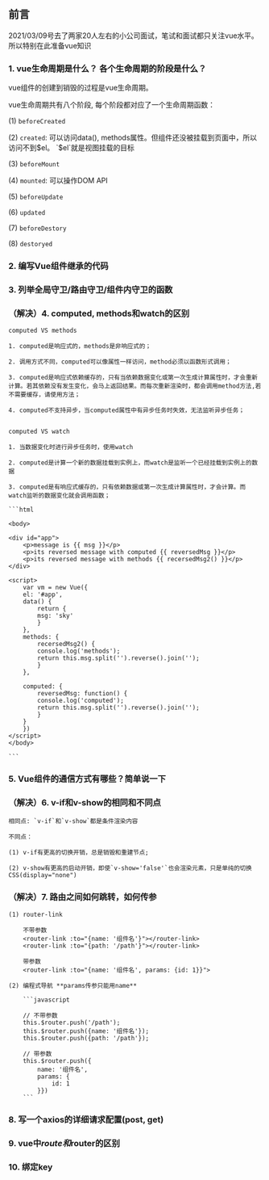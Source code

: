 ## 前言

2021/03/09号去了两家20人左右的小公司面试，笔试和面试都只关注vue水平。所以特别在此准备vue知识

### 1. vue生命周期是什么？ 各个生命周期的阶段是什么？ 

vue组件的创建到销毁的过程是vue生命周期。

vue生命周期共有八个阶段, 每个阶段都对应了一个生命周期函数：

(1) `beforeCreated`

(2) `created`: 可以访问data(), methods属性。但组件还没被挂载到页面中，所以访问不到$el。 `$el`就是视图挂载的目标

(3) `beforeMount`

(4) `mounted`: 可以操作DOM API

(5) `beforeUpdate`

(6) `updated`

(7)  `beforeDestory`

(8) `destoryed`


### 2. 编写Vue组件继承的代码


### 3. 列举全局守卫/路由守卫/组件内守卫的函数


### （解决）4. computed, methods和watch的区别

    computed VS methods

    1. computed是响应式的，methods是非响应式的；

    2. 调用方式不同，computed可以像属性一样访问，method必须以函数形式调用；

    3. computed是响应式依赖缓存的，只有当依赖数据变化或第一次生成计算属性时，才会重新计算。若其依赖没有发生变化，会马上返回结果。而每次重新渲染时，都会调用method方法,若不需要缓存，请使用方法；

    4. computed不支持异步，当computed属性中有异步任务时失效，无法监听异步任务；


    computed VS watch

    1. 当数据变化时进行异步任务时，使用watch

    2. computed是计算一个新的数据挂载到实例上，而watch是监听一个已经挂载到实例上的数据

    3. computed是有响应式缓存的，只有依赖数据或第一次生成计算属性时，才会计算。而watch监听的数据变化就会调用函数；

    ```html

    <body>

    <div id="app">
        <p>message is {{ msg }}</p>
        <p>its reversed message with computed {{ reversedMsg }}</p>
        <p>its reversed message with methods {{ recersedMsg2() }}</p>
    </div>

    <script>
        var vm = new Vue({
        el: '#app',
        data() {
            return {
            msg: 'sky'
            }
        },
        methods: {
            recersedMsg2() {
            console.log('methods');
            return this.msg.split('').reverse().join('');
            }
        },

        computed: {
            reversedMsg: function() {
            console.log('computed');
            return this.msg.split('').reverse().join('');
            }
        }
        })
    </script>
    </body>

    ```

### 5. Vue组件的通信方式有哪些？简单说一下


### （解决）6. v-if和v-show的相同和不同点

    相同点: `v-if`和`v-show`都是条件渲染内容

    不同点： 

    (1) v-if有更高的切换开销，总是销毁和重建节点;

    (2) v-show有更高的启动开销，即使`v-show='false'`也会渲染元素，只是单纯的切换CSS(display="none")

### （解决）7. 路由之间如何跳转，如何传参

    (1) router-link
        
        不带参数
        <router-link :to="{name: '组件名'}"></router-link>
        <router-link :to="{path: '/path'}"></router-link>

        带参数
        <router-link :to="{name: '组件名', params: {id: 1}}">

    (2) 编程式导航 **params传参只能用name**

        ```javascript

        // 不带参数 
        this.$router.push('/path'); 
        this.$router.push({name: '组件名'}); 
        this.$router.push({path: '/path'}); 
        
        // 带参数
        this.$router.push({
            name: '组件名',
            params: {
                id: 1
            }})
        ```


### 8. 写一个axios的详细请求配置(post, get)


### 9. vue中$route和$router的区别


### 10. 绑定key